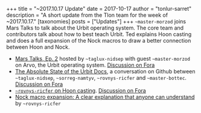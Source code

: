 +++
title = "~2017.10.17 Update"
date = 2017-10-17
author = "tonlur-sarret"
description = "A short update from the Tlon team for the week of ~2017.10.17."
[taxonomies]
posts = ["Updates"]
+++
`~master-morzod` joins Mars Talks to talk about the Urbit operating system. The core team and contributors talk about how to best teach Urbit. Ted explains Hoon casting and does a full expansion of the Nock macros to draw a better connection between Hoon and Nock.

- [Mars Talks, Ep. 2](https://www.youtube.com/watch?v=kh4Ai5YXFaA) hosted by `~taglux-nidsep` with guest `~master-morzod` on Arvo, the Urbit operating system. [Discussion on Fora](https://urbit.org/fora/posts/~2017.10.5..03.57.51..f4c0~/)
- [The Absolute State of the Urbit Docs](https://github.com/urbit/docs/issues/137#issuecomment-333444336), a conversation on Github between `~taglux-nidsep`, `~sorreg-namtyv`, `~rovnys-ricfer` and `~master-bottec`. [Discussion on Fora](https://urbit.org/fora/posts/~2017.10.3..03.04.45..b532~/)
- [`~rovnys-ricfer` on Hoon casting](https://github.com/urbit/docs/pull/201#issuecomment-333546648). [Discussion on Fora](https://urbit.org/fora/posts/~2017.10.3..01.53.05..07b3~/)
- [Nock macro expansion: A clear explanation that anyone can understand](https://urbit.org/fora/posts/~2017.10.6..23.50.35..fb74~/) by `~rovnys-ricfer`
